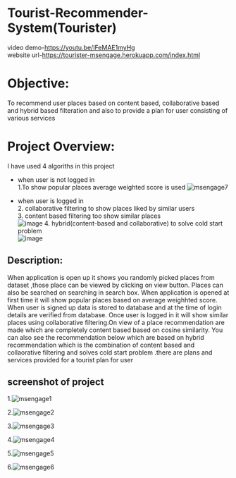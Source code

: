 # Tourist-Recommender-System(Tourister)
video demo-https://youtu.be/IFeMAE1myHg<br />
website url-https://tourister-msengage.herokuapp.com/index.html

# Objective:
To recommend user places based on content based, collaborative based and hybrid based filteration and also to provide a plan for user consisting of various services

# Project Overview:
I have used 4 algoriths in this project
- when user is not logged in<br />
   1.To show popular places average weighted score is used
   ![msengage7](https://user-images.githubusercontent.com/91557659/170885598-1a8dbfe2-2668-4916-a3a3-99940978cc7d.PNG)

- when user is logged in<br />
   2. collaborative filtering to show places liked by similar users<br />
   3. content based filtering too show similar places<br />
   ![image](https://user-images.githubusercontent.com/91557659/170885555-33f629f1-933f-4f74-ab19-48035cd48f34.png)
   4. hybrid(content-based and collaborative) to solve cold start problem <br />
   ![image](https://user-images.githubusercontent.com/91557659/170885654-2a9f68d6-cd84-4302-b22f-06afc435f15b.png)
   
## Description:
When application is open up it shows you randomly picked places from dataset ,those place can be viewed by clicking on view button. Places can also be searched on searching in search box. When application is opened at first time it will show popular places based on average weighhted score. When user is signed up data is stored to database and at the time of login details are verified from database. Once user is logged in it will show similar places using collaborative filtering.On view of a place recommendation are made which are completely content based based on cosine similarity. You can also see the recommendation below which are based on hybrid recommendation which is the combination of content based and collaorative filtering and solves cold start problem .there are plans and services provided for a tourist plan for user

## screenshot of project
1.![msengage1](https://user-images.githubusercontent.com/91557659/170884951-0220e5d8-88f5-4f2b-978c-af26c9c9c15e.PNG)

2.![msengage2](https://user-images.githubusercontent.com/91557659/170885323-8e024351-09c1-4940-bb17-0be1c6a2a6ab.PNG)

3.![msengage3](https://user-images.githubusercontent.com/91557659/170885345-f92ce0fa-356f-4dc0-8f0d-938cd654ae0e.PNG)

4.![msengage4](https://user-images.githubusercontent.com/91557659/170885354-1412f9ae-7d71-472b-a121-8fd3f45d61c0.PNG)

5.![msengage5](https://user-images.githubusercontent.com/91557659/170885364-e44ada64-8fc7-42ee-b360-55f8fb640523.PNG)

6.![msengage6](https://user-images.githubusercontent.com/91557659/170885369-dc3c66bb-a007-4492-a592-2ff0196d09e5.PNG)
